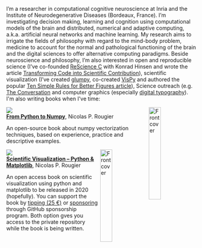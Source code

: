 I’m a researcher in computational cognitive neuroscience at Inria and the Institute of Neurodegenerative Diseases (Bordeaux, France). I’m investigating decision making, learning and cognition using computational models of the brain and distributed, numerical and adaptive computing, a.k.a. artificial neural networks and machine learning. My research aims to irrigate the fields of philosophy with regard to the mind-body problem, medicine to account for the normal and pathological functioning of the brain and the digital sciences to offer alternative computing paradigms. Beside neuroscience and philosophy, I’m also interested in open and reproducible science (I’ve co-founded [ReScience C](https://github.com/ReScience) with Konrad Hinsen and wrote the article [Transforming Code into Scientific Contribution](https://www.frontiersin.org/articles/10.3389/fninf.2017.00069/full)), scientific visualization (I’ve created [glumpy](https://glumpy.github.io/), co-created [VisPy](http://vispy.org/) and authored the popular [Ten Simple Rules for Better Figures article](https://journals.plos.org/ploscompbiol/article?id=10.1371/journal.pcbi.1003833)), Science outreach (e.g. [The Conversation](https://theconversation.com/why-your-cat-is-lousy-at-chess-yet-way-smarter-than-even-the-most-advanced-ai-125581) and computer graphics (especially [digital typography](https://dl.acm.org/doi/10.1145/3214834.3214837)). I'm also writing books when I've time:

<img src="https://www.labri.fr/perso/nrougier/from-python-to-numpy/data/cubes.png" width="25%" alt="Front cover" align="right"/>

<img src="https://img.shields.io/badge/Scientific_Python_-_Volume_I-orange.svg?style=flat-square"/><br/>
[**From Python to Numpy**](https://www.labri.fr/perso/nrougier/from-python-to-numpy/), Nicolas P. Rougier

An open-source book about numpy vectorization techniques, based on experience, practice and descriptive examples.

<img src="https://raw.githubusercontent.com/rougier/scientific-visualization-book/master/images/projection-3d-gaussian.png" width="25%" alt="Front cover" align="right"/>

<img src="https://img.shields.io/badge/Scientific_Python_-_Volume_II-orange.svg?style=flat-square"/><br/>
[**Scientific Visualization – Python & Matplotlib**](https://github.com/rougier/scientific-visualization-book), Nicolas P. Rougier

An open access book on scientific visualization using python and matplotlib to be released in 2020 (hopefully). You can support the book by [tipping (25 €)](https://www.paypal.me/NicolasPRougier/25) or [sponsoring](https://github.com/sponsors/rougier) through GitHub sponsorship program. Both option gves you access to the private repository while the book is being written.
